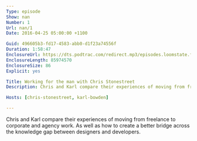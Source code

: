 ```yaml
---
Type: episode
Show: nan
Number: 1
Url: nan/1
Date: 2016-04-25 05:00:00 +1100

Guid: 496605b3-fd17-4583-abb0-d1f23a74556f
Duration: 1:58:47
EnclosureUrl: https://dts.podtrac.com/redirect.mp3/episodes.loomstate.fm/nan/nan1.mp3
EnclosureLength: 85974570
EnclosureSize: 86
Explicit: yes

Title: Working for the man with Chris Stonestreet
Description: Chris and Karl compare their experiences of moving from freelance to working for the man and how to bridge the crossover knowledge gap with designers and developers.

Hosts: [chris-stonestreet, karl-bowden]

---
```


Chris and Karl compare their experiences of moving from freelance to corporate and agency work. As well as how to create a better bridge across the knowledge gap between designers and developers.
